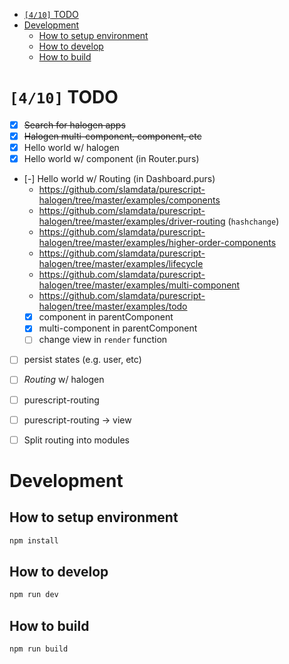 - [<code>[4/10]</code> TODO](#org56090f2)
- [Development](#org2a9d398)
  - [How to setup environment](#org330937c)
  - [How to develop](#org8080236)
  - [How to build](#org9f56162)



<a id="org56090f2"></a>

# <code>[4/10]</code> TODO

-   [X] ~~Search for halogen apps~~
-   [X] ~~Halogen multi-component, component, etc~~
-   [X] Hello world w/ halogen
-   [X] Hello world w/ component (in Router.purs)
-   [-] Hello world w/ Routing (in Dashboard.purs)
    -   <https://github.com/slamdata/purescript-halogen/tree/master/examples/components>
    -   <https://github.com/slamdata/purescript-halogen/tree/master/examples/driver-routing> (`hashchange`)
    -   <https://github.com/slamdata/purescript-halogen/tree/master/examples/higher-order-components>
    -   <https://github.com/slamdata/purescript-halogen/tree/master/examples/lifecycle>
    -   <https://github.com/slamdata/purescript-halogen/tree/master/examples/multi-component>
    -   <https://github.com/slamdata/purescript-halogen/tree/master/examples/todo>
    -   [X] component in parentComponent
    -   [X] multi-component in parentComponent
    -   [ ] change view in `render` function
-   [ ] persist states (e.g. user, etc)
-   [ ] *Routing* w/ halogen
-   [ ] purescript-routing
-   [ ] purescript-routing -> view
-   [ ] Split routing into modules


<a id="org2a9d398"></a>

# Development


<a id="org330937c"></a>

## How to setup environment

```bash
npm install
```


<a id="org8080236"></a>

## How to develop

```bash
npm run dev
```


<a id="org9f56162"></a>

## How to build

```bash
npm run build
```
